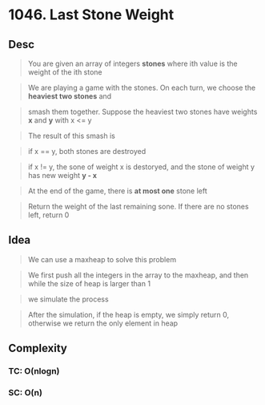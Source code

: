 # 1046. Last Stone Weight

## Desc

> You are given an array of integers **stones** where ith value is the weight of the ith stone

> We are playing a game with the stones. On each turn, we choose the **heaviest two stones** and

> smash them together. Suppose the heaviest two stones have weights **x** and **y** with x <= y

> The result of this smash is

> if x == y, both stones are destroyed

> if x != y, the sone of weight x is destoryed, and the stone of weight y has new weight **y - x**

> At the end of the game, there is **at most one** stone left

> Return the weight of the last remaining sone. If there are no stones left, return 0

## Idea

> We can use a maxheap to solve this problem

> We first push all the integers in the array to the maxheap, and then while the size of heap is larger than 1

> we simulate the process

> After the simulation, if the heap is empty, we simply return 0, otherwise we return the only element in heap

## Complexity

### TC: O(nlogn)

### SC: O(n)